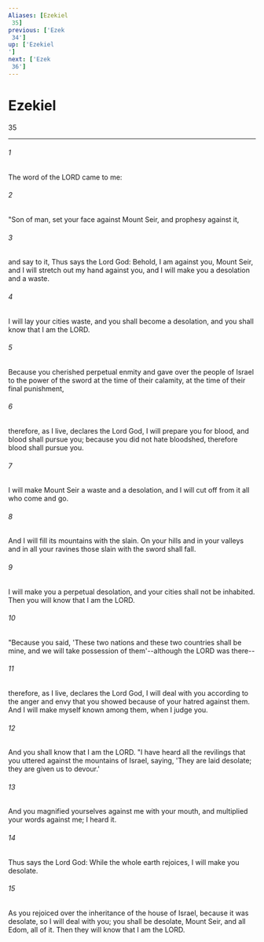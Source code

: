 ```yaml
---
Aliases: [Ezekiel 35]
previous: ['Ezek 34']
up: ['Ezekiel']
next: ['Ezek 36']
---
```

# Ezekiel 35

***
 

###### 1 
The word of the LORD came to me:  

###### 2 
"Son of man, set your face against Mount Seir, and prophesy against it,  

###### 3 
and say to it, Thus says the Lord God: Behold, I am against you, Mount Seir, and I will stretch out my hand against you, and I will make you a desolation and a waste.  

###### 4 
I will lay your cities waste, and you shall become a desolation, and you shall know that I am the LORD.  

###### 5 
Because you cherished perpetual enmity and gave over the people of Israel to the power of the sword at the time of their calamity, at the time of their final punishment,  

###### 6 
therefore, as I live, declares the Lord God, I will prepare you for blood, and blood shall pursue you; because you did not hate bloodshed, therefore blood shall pursue you.  

###### 7 
I will make Mount Seir a waste and a desolation, and I will cut off from it all who come and go.  

###### 8 
And I will fill its mountains with the slain. On your hills and in your valleys and in all your ravines those slain with the sword shall fall.  

###### 9 
I will make you a perpetual desolation, and your cities shall not be inhabited. Then you will know that I am the LORD.  

###### 10 
"Because you said, 'These two nations and these two countries shall be mine, and we will take possession of them'--although the LORD was there--  

###### 11 
therefore, as I live, declares the Lord God, I will deal with you according to the anger and envy that you showed because of your hatred against them. And I will make myself known among them, when I judge you.  

###### 12 
And you shall know that I am the LORD. "I have heard all the revilings that you uttered against the mountains of Israel, saying, 'They are laid desolate; they are given us to devour.'  

###### 13 
And you magnified yourselves against me with your mouth, and multiplied your words against me; I heard it.  

###### 14 
Thus says the Lord God: While the whole earth rejoices, I will make you desolate.  

###### 15 
As you rejoiced over the inheritance of the house of Israel, because it was desolate, so I will deal with you; you shall be desolate, Mount Seir, and all Edom, all of it. Then they will know that I am the LORD.
